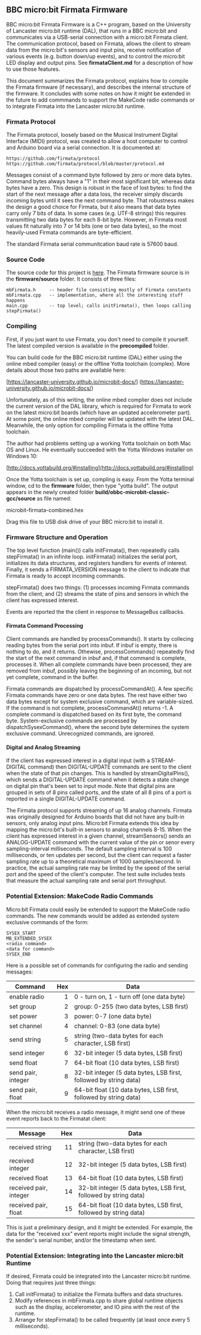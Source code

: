 ## BBC micro:bit Firmata Firmware

BBC micro:bit Firmata Firmware is a C++ program, based on the University of Lancaster micro:bit
runtime (DAL), that runs in a BBC micro:bit and communicates via a USB-serial connection
with a micro:bit Firmata client. The communication protocol, based on Firmata, allows
the client to stream data from the micro:bit's sensors and input pins, receive notification
of various events (e.g. button down/up events), and to control the micro:bit LED display
and output pins. See **firmataClient.md** for a description of how to use those features.

This document summarizes the Firmata protocol, explains how to compile the Firmata firmware
(if necessary), and describes the internal structure of the firmware. It concludes with
some notes on how it might be extended in the future to add commmands to support the MakeCode
radio commands or to integrate Firmata into the Lancaster micro:bit runtime.

### Firmata Protocol

The Firmata protocol, loosely based on the Musical Instrument Digital Interface (MIDI) protocol,
was created to allow a host computer to control and Arduino board via a serial connection.
It is documented at:

	https://github.com/firmata/protocol
	https://github.com/firmata/protocol/blob/master/protocol.md

Messages consist of a command byte followed by zero or more data bytes. Command bytes always
have a "1" in their most significant bit, whereas data bytes have a zero. This design is
robust in the face of lost bytes: to find the start of the next message after a data loss,
the receiver simply discards incoming bytes until it sees the next command byte. That
robustness makes the design a good choice for Firmata, but it also means that data bytes carry
only 7 bits of data. In some cases (e.g. UTF-8 strings) this requires transmitting two data
bytes for each 8-bit byte. However, in Firmata most values fit naturally into 7 or 14 bits
(one or two data bytes), so the most heavily-used Firmata commands are byte-efficient.

The standard Firmata serial communitcation baud rate is 57600 baud.

### Source Code

The source code for this project is
[here](https://github.com/microbit-foundation/microbit-protocol).
The Firmata firmware source  is in the **firmware/source** folder.
It consists of three files:

	mbFirmata.h		-- header file consisting mostly of Firmata constants
	mbFirmata.cpp	-- implementation, where all the interesting stuff happens
	main.cpp		-- top level; calls initFirmata(), then loops calling stepFirmata()

### Compiling

First, if you just want to use Firmata, you don't need to compile it yourself. The latest
compiled version is available in the **precompiled** folder.

You can build code for the BBC micro:bit runtime (DAL) either using the online mbed compiler (easy)
or the offline Yotta toolchain (complex). More details about those two paths are available here:

  [https://lancaster-university.github.io/microbit-docs/]
  (https://lancaster-university.github.io/microbit-docs/)

Unfortunately, as of this writing, the online mbed complier does not include the current
version of the DAL library, which is required for Firmata to work on the latest micro:bit
boards (which have an updated accelerometer part). At some point, the online mbed compiler
will be updated with the latest DAL. Meanwhile, the only option for compiling Firmata is
the offline Yotta toolchain.

The author had problems setting up a working Yotta toolchain on both Mac OS and Linux.
He eventually succeeded with the Yotta Windows installer on Windows 10:

  [http://docs.yottabuild.org/#installing](http://docs.yottabuild.org/#installing)

Once the Yotta toolchain is set up, compling is easy. From the Yotta terminal window,
cd to the **firmware** folder, then type "yotta build". The output appears in the
newly created folder **build/obbc-microbit-classic-gcc/source** as file named:

  microbit-firmata-combined.hex

Drag this file to USB disk drive of your BBC micro:bit to install it.

### Firmware Structure and Operation

The top level function (main()) calls initFirmata(), then repeatedly calls stepFirmata()
in an infinite loop. initFirmata() initializes the serial port,
initializes its data structures, and registers handlers for events of interest.
Finally, it sends a FIRMATA_VERSION message to the client to indicate
that Firmata is ready to accept incoming commands.

stepFirmata() does two things: (1) processes incoming Firmata commands from the client; and
(2) streams the state of pins and sensors in which the client has expressed interest.

Events are reported the the client in response to MessageBus callbacks.

#### Firmata Command Processing

Client commands are handled by processCommands(). It starts by collecing reading bytes from
the serial port into inbuf. If inbuf is empty, there is nothing to do, and it returns.
Othewise, processCommands() repeatedly find the start of the next command in inbuf
and, if that command is complete, processes it. When all complete commands have been
processed, they are removed from inbuf, possibly leaving the beginning of an incoming,
but not yet complete, command in the buffer.

Firmata commands are dispatched by processCommandAt(). A few specific Firmata commands
have zero or one data bytes. The rest have either two data bytes except for system exclusive
command, which are variable-sized.
If the command is not complete, processCommandAt() returns -1.
A complete command is dispatched based on its first byte, the command byte.
System-exclusive commands are processed by dispatchSysexCommand(), where the second
byte determines the system exclusive command. Unrecognized commands, are ignored.

#### Digital and Analog Streaming

If the client has expressed interest in a digital input (with a STREAM-DIGITAL command)
then DIGITAL-UPDATE commands are sent to the client when the state of that pin changes.
This is handled by streamDigitalPins(), which sends a DIGITAL-UPDATE command when it
detects a state change on digital pin that's been set to input mode. Note that digital
pins are grouped in sets of 8 pins called ports, and the state of all 8 pins of a port
is reported in a single DIGITAL-UPDATE command.

The Firmata protocol supports streaming of up 16 analog channels. Firmata was originally
designed for Arduino boards that did not have any built-in sensors, only analog input pins.
Micro:bit Firmata extends this idea by mapping the micro:bit's built-in sensors to
analog channels 8-15. When the client has expressed interest in a given channel,
streamSensors() sends an ANALOG-UPDATE command with the current value of the pin or senor
every sampling-interval milliseconds. The default sampling interval is 100 milliseconds,
or ten updates per second, but the client can request a faster sampling rate up to a
theoretical maximum of 1000 samples/second. In practice, the actual sampling rate may be
limited by the speed of the serial port and the speed of the client's computer.
The test suite includes tests that measure the actual sampling rate and serial port
throughput.

### Potential Extension: MakeCode Radio Commands

Micro:bit Firmata could easily be extended to support the MakeCode radio commands.
The new commands would be added as extended system exclusive commands of the form:

	SYSEX_START
	MB_EXTENDED_SYSEX
	<radio command>
	<data for command>
	SYSEX_END

Here is a possible set of commands for configuring the radio and sending messages:

| Command            | Hex |    Data     |
|--------------------|----:|-------------|
| enable radio       |   1 | 0 - turn on, 1 - turn off (one data byte) |
| set group          |   2 | group: 0-255 (two data bytes, LSB first) |
| set power          |   3 | power: 0-7 (one data byte) |
| set channel        |   4 | channel: 0-83 (one data byte) |
| send string        |   5 | string (two-data bytes for each character, LSB first) |
| send integer       |   6 | 32-bit integer (5 data bytes, LSB first) |
| send float         |   7 | 64-bit float (10 data bytes, LSB first) |
| send pair, integer |   8 | 32-bit integer (5 data bytes, LSB first, followed by string data) |
| send pair, float   |   9 | 64-bit float (10 data bytes, LSB first, followed by string data) |

When the micro:bit receives a radio message, it might send one of these event reports
back to the Firmatat client:

| Message                | Hex |    Data     |
|------------------------|----:|-------------|
| received string        |  11 | string (two-data bytes for each character, LSB first) |
| received integer       |  12 | 32-bit integer (5 data bytes, LSB first) |
| received float         |  13 | 64-bit float (10 data bytes, LSB first) |
| received pair, integer |  14 | 32-bit integer (5 data bytes, LSB first, followed by string data) |
| received pair, float   |  15 | 64-bit float (10 data bytes, LSB first, followed by string data) |

This is just a preliminary design, and it might be extended. For example,
the data for the "received xxx" event reports might include the signal strength,
the sender's serial number, and/or the timestamp when sent.

### Potential Extension: Integrating into the Lancaster micro:bit Runtime

If desired, Firmata could be integrated into the Lancaster micro:bit runtime.
Doing that requires just three things:

1. Call initFirmata() to initialize the Firmata buffers and data structures.
2. Modify references in mbFirmata.cpp to share global runtime objects such as
the display, accelerometer, and IO pins with the rest of the runtime.
3. Arrange for stepFirmata() to be called frequently (at least once every 5 milliseconds).

